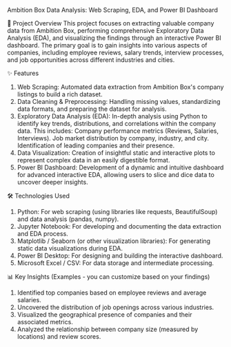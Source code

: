 Ambition Box Data Analysis: Web Scraping, EDA, and Power BI Dashboard

🚀 Project Overview This project focuses on extracting valuable company data from Ambition Box, performing comprehensive Exploratory Data Analysis (EDA), and visualizing the findings through an interactive Power BI dashboard. The primary goal is to gain insights into various aspects of companies, including employee reviews, salary trends, interview processes, and job opportunities across different industries and cities.

✨ Features

1. Web Scraping: Automated data extraction from Ambition Box's company listings to build a rich dataset.
2. Data Cleaning & Preprocessing: Handling missing values, standardizing data formats, and preparing the dataset for analysis.
3. Exploratory Data Analysis (EDA): In-depth analysis using Python to identify key trends, distributions, and correlations within the company data. This includes: Company performance metrics (Reviews, Salaries, Interviews). Job market distribution by company, industry, and city. Identification of leading companies and their presence.
4. Data Visualization: Creation of insightful static and interactive plots to represent complex data in an easily digestible format.
5. Power BI Dashboard: Development of a dynamic and intuitive dashboard for advanced interactive EDA, allowing users to slice and dice data to uncover deeper insights.
   
🛠 Technologies Used

1. Python: For web scraping (using libraries like requests, BeautifulSoup) and data analysis (pandas, numpy).
2. Jupyter Notebook: For developing and documenting the data extraction and EDA process.
3. Matplotlib / Seaborn (or other visualization libraries): For generating static data visualizations during EDA.
4. Power BI Desktop: For designing and building the interactive dashboard.
5. Microsoft Excel / CSV: For data storage and intermediate processing.
   
📊 Key Insights (Examples - you can customize based on your findings)

1. Identified top companies based on employee reviews and average salaries.
2. Uncovered the distribution of job openings across various industries.
3. Visualized the geographical presence of companies and their associated metrics.
4. Analyzed the relationship between company size (measured by locations) and review scores.

